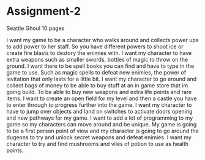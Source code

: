 # Assignment-2

Seattle Ghoul 10 pages

I want my game to be a character who walks around and collects power ups to add power to her staff. So you have different powers to shoot ice or create fire blasts to destory the enimies with. I want my character to have extra weapons such as smaller swords, bottles of magic to throw on the ground. I want there to be spell books you can find and have to type in the game to use. Such as magic spells to defeat new enimies, the power of levitation that only lasts for a little bit. I want my character to go around and collect bags of money to be able to buy stuff at an in game store that im going build. To be able to buy new weapons and extra life points and rare items. I want to create an open field for my level and then a castle you have to enter through to progress further into the game. I want my character to have to jump over objects and land on switches to activate doors opening and new pathways for my game. I want to add a lot of programming to my game so my characters can move around and be unique. My game is going to be a first person point of view and my character is going to go around the dugeons to try and unlock secret weapons and defeat enimies. I want my character to try and find mushrooms and viles of potion to use as health points. 

